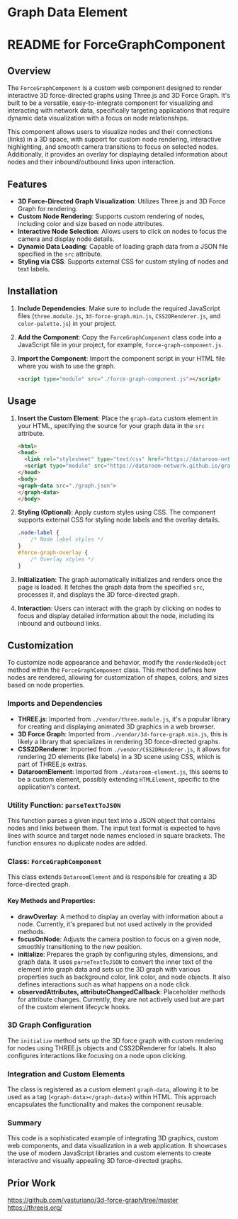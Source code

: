 # Graph Data Element


# README for ForceGraphComponent

## Overview

The `ForceGraphComponent` is a custom web component designed to render interactive 3D force-directed graphs using Three.js and 3D Force Graph. It's built to be a versatile, easy-to-integrate component for visualizing and interacting with network data, specifically targeting applications that require dynamic data visualization with a focus on node relationships.

This component allows users to visualize nodes and their connections (links) in a 3D space, with support for custom node rendering, interactive highlighting, and smooth camera transitions to focus on selected nodes. Additionally, it provides an overlay for displaying detailed information about nodes and their inbound/outbound links upon interaction.

## Features

- **3D Force-Directed Graph Visualization**: Utilizes Three.js and 3D Force Graph for rendering.
- **Custom Node Rendering**: Supports custom rendering of nodes, including color and size based on node attributes.
- **Interactive Node Selection**: Allows users to click on nodes to focus the camera and display node details.
- **Dynamic Data Loading**: Capable of loading graph data from a JSON file specified in the `src` attribute.
- **Styling via CSS**: Supports external CSS for custom styling of nodes and text labels.


## Installation

1. **Include Dependencies**: Make sure to include the required JavaScript files (`three.module.js`, `3d-force-graph.min.js`, `CSS2DRenderer.js`, and `color-palette.js`) in your project.

2. **Add the Component**: Copy the `ForceGraphComponent` class code into a JavaScript file in your project, for example, `force-graph-component.js`.

3. **Import the Component**: Import the component script in your HTML file where you wish to use the graph.

    ```html
    <script type="module" src="./force-graph-component.js"></script>
    ```

## Usage

1. **Insert the Custom Element**: Place the `graph-data` custom element in your HTML, specifying the source for your graph data in the `src` attribute.

    ```html
    <html>
    <head>
      <link rel="stylesheet" type="text/css" href="https://dataroom-network.github.io/graph-visualization/styles/index.css">
      <script type="module" src="https://dataroom-network.github.io/graph-visualization/src/index.js"></script>
    </head>
    <body>
    <graph-data src="./graph.json">
    </graph-data>
    </body>
    ```

2. **Styling (Optional)**: Apply custom styles using CSS. The component supports external CSS for styling node labels and the overlay details.

    ```css
    .node-label {
        /* Node label styles */
    }
    #force-graph-overlay {
        /* Overlay styles */
    }
    ```

3. **Initialization**: The graph automatically initializes and renders once the page is loaded. It fetches the graph data from the specified `src`, processes it, and displays the 3D force-directed graph.

4. **Interaction**: Users can interact with the graph by clicking on nodes to focus and display detailed information about the node, including its inbound and outbound links.

## Customization

To customize node appearance and behavior, modify the `renderNodeObject` method within the `ForceGraphComponent` class. This method defines how nodes are rendered, allowing for customization of shapes, colors, and sizes based on node properties.


### Imports and Dependencies
- **THREE.js**: Imported from `./vendor/three.module.js`, it's a popular library for creating and displaying animated 3D graphics in a web browser.
- **3D Force Graph**: Imported from `./vendor/3d-force-graph.min.js`, this is likely a library that specializes in rendering 3D force-directed graphs.
- **CSS2DRenderer**: Imported from `./vendor/CSS2DRenderer.js`, it allows for rendering 2D elements (like labels) in a 3D scene using CSS, which is part of THREE.js extras.
- **DataroomElement**: Imported from `./dataroom-element.js`, this seems to be a custom element, possibly extending `HTMLElement`, specific to the application's context.

### Utility Function: `parseTextToJSON`
This function parses a given input text into a JSON object that contains nodes and links between them. The input text format is expected to have lines with source and target node names enclosed in square brackets. The function ensures no duplicate nodes are added.

### Class: `ForceGraphComponent`
This class extends `DataroomElement` and is responsible for creating a 3D force-directed graph.

#### Key Methods and Properties:
- **drawOverlay**: A method to display an overlay with information about a node. Currently, it's prepared but not used actively in the provided methods.
- **focusOnNode**: Adjusts the camera position to focus on a given node, smoothly transitioning to the new position.
- **initialize**: Prepares the graph by configuring styles, dimensions, and graph data. It uses `parseTextToJSON` to convert the inner text of the element into graph data and sets up the 3D graph with various properties such as background color, link color, and node objects. It also defines interactions such as what happens on a node click.
- **observedAttributes, attributeChangedCallback**: Placeholder methods for attribute changes. Currently, they are not actively used but are part of the custom element lifecycle hooks.

### 3D Graph Configuration
The `initialize` method sets up the 3D force graph with custom rendering for nodes using THREE.js objects and CSS2DRenderer for labels. It also configures interactions like focusing on a node upon clicking.

### Integration and Custom Elements
The class is registered as a custom element `graph-data`, allowing it to be used as a tag (`<graph-data></graph-data>`) within HTML. This approach encapsulates the functionality and makes the component reusable.

### Summary
This code is a sophisticated example of integrating 3D graphics, custom web components, and data visualization in a web application. It showcases the use of modern JavaScript libraries and custom elements to create interactive and visually appealing 3D force-directed graphs.

## Prior Work

https://github.com/vasturiano/3d-force-graph/tree/master
https://threejs.org/